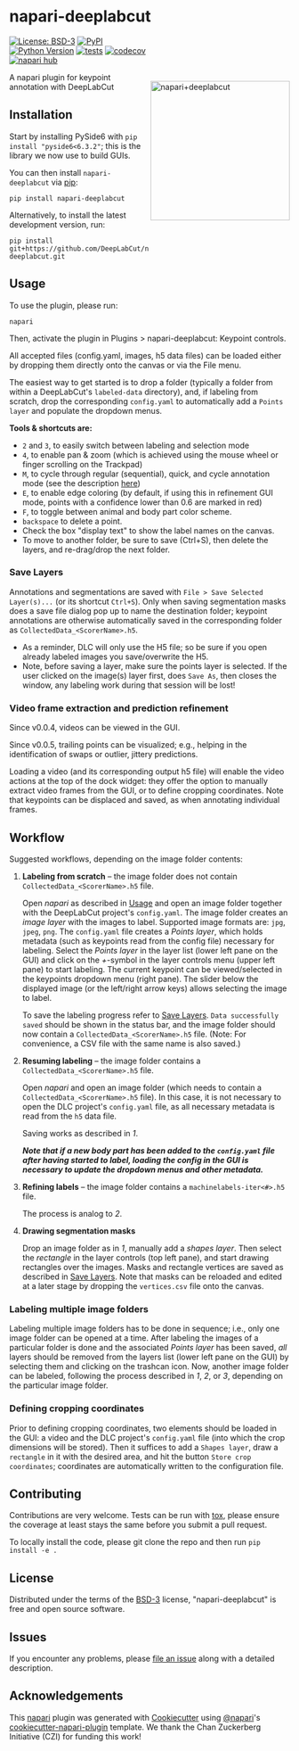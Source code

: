 # napari-deeplabcut


<img src="https://images.squarespace-cdn.com/content/v1/57f6d51c9f74566f55ecf271/1d409ffe-c9f4-47e1-bde2-3010c1c40455/naparidlc.png?format=750w" width="250" title="napari-deeplabcut" alt="napari+deeplabcut" align="right" vspace = "80">

[![License: BSD-3](https://img.shields.io/badge/License-BSD3-blue.svg)](https://www.gnu.org/licenses/bsd3)
[![PyPI](https://img.shields.io/pypi/v/napari-deeplabcut.svg?color=green)](https://pypi.org/project/napari-deeplabcut)
[![Python Version](https://img.shields.io/pypi/pyversions/napari-deeplabcut.svg?color=green)](https://python.org)
[![tests](https://github.com/DeepLabCut/napari-deeplabcut/workflows/tests/badge.svg)](https://github.com/DeepLabCut/napari-deeplabcut/actions)
[![codecov](https://codecov.io/gh/DeepLabCut/napari-deeplabcut/branch/main/graph/badge.svg)](https://codecov.io/gh/DeepLabCut/napari-deeplabcut)
[![napari hub](https://img.shields.io/endpoint?url=https://api.napari-hub.org/shields/napari-deeplabcut)](https://napari-hub.org/plugins/napari-deeplabcut)

A napari plugin for keypoint annotation with DeepLabCut


## Installation

Start by installing PySide6 with `pip install "pyside6<6.3.2"`; this is the library we now use to build GUIs.

You can then install `napari-deeplabcut` via [pip]:

    pip install napari-deeplabcut



Alternatively, to install the latest development version, run:

    pip install git+https://github.com/DeepLabCut/napari-deeplabcut.git


## Usage

To use the plugin, please run:

    napari

Then, activate the plugin in Plugins > napari-deeplabcut: Keypoint controls.

All accepted files (config.yaml, images, h5 data files) can be loaded
either by dropping them directly onto the canvas or via the File menu.

The easiest way to get started is to drop a folder (typically a folder from within a DeepLabCut's `labeled-data` directory), and, if labeling from scratch, drop the corresponding `config.yaml` to automatically add a `Points layer` and populate the dropdown menus.

**Tools & shortcuts are:**

- `2` and `3`, to easily switch between labeling and selection mode
- `4`, to enable pan & zoom (which is achieved using the mouse wheel or finger scrolling on the Trackpad)
- `M`, to cycle through regular (sequential), quick, and cycle annotation mode (see the description [here](https://github.com/DeepLabCut/DeepLabCut-label/blob/ee71b0e15018228c98db3b88769e8a8f4e2c0454/dlclabel/layers.py#L9-L19))
- `E`, to enable edge coloring (by default, if using this in refinement GUI mode, points with a confidence lower than 0.6 are marked
in red)
- `F`, to toggle between animal and body part color scheme.
- `backspace` to delete a point.
- Check the box "display text" to show the label names on the canvas.
- To move to another folder, be sure to save (Ctrl+S), then delete the layers, and re-drag/drop the next folder.


### Save Layers

Annotations and segmentations are saved with `File > Save Selected Layer(s)...` (or its shortcut `Ctrl+S`).
Only when saving segmentation masks does a save file dialog pop up to name the destination folder;
keypoint annotations are otherwise automatically saved in the corresponding folder as `CollectedData_<ScorerName>.h5`.
- As a reminder, DLC will only use the H5 file; so be sure if you open already labeled images you save/overwrite the H5.
- Note, before saving a layer, make sure the points layer is selected. If the user clicked on the image(s) layer first, does `Save As`, then closes the window, any labeling work during that session will be lost!


### Video frame extraction and prediction refinement

Since v0.0.4, videos can be viewed in the GUI.

Since v0.0.5, trailing points can be visualized; e.g., helping in the identification
of swaps or outlier, jittery predictions.

Loading a video (and its corresponding output h5 file) will enable the video actions
at the top of the dock widget: they offer the option to manually extract video
frames from the GUI, or to define cropping coordinates.
Note that keypoints can be displaced and saved, as when annotating individual frames.


## Workflow

Suggested workflows, depending on the image folder contents:

1. **Labeling from scratch** – the image folder does not contain `CollectedData_<ScorerName>.h5` file.

    Open *napari* as described in [Usage](#usage) and open an image folder together with the DeepLabCut project's `config.yaml`.
    The image folder creates an *image layer* with the images to label.
    Supported image formats are: `jpg`, `jpeg`, `png`.
    The `config.yaml` file creates a *Points layer*, which holds metadata (such as keypoints read from the config file) necessary for labeling.
    Select the *Points layer* in the layer list (lower left pane on the GUI) and click on the *+*-symbol in the layer controls menu (upper left pane) to start labeling.
    The current keypoint can be viewed/selected in the keypoints dropdown menu (right pane).
    The slider below the displayed image (or the left/right arrow keys) allows selecting the image to label.

    To save the labeling progress refer to [Save Layers](#save-layers).
    `Data successfully saved` should be shown in the status bar, and the image folder should now contain a `CollectedData_<ScorerName>.h5` file.
    (Note: For convenience, a CSV file with the same name is also saved.)

2. **Resuming labeling** – the image folder contains a `CollectedData_<ScorerName>.h5` file.

    Open *napari* and open an image folder (which needs to contain a `CollectedData_<ScorerName>.h5` file).
    In this case, it is not necessary to open the DLC project's `config.yaml` file, as all necessary metadata is read from the `h5` data file.

    Saving works as described in *1*.

    ***Note that if a new body part has been added to the `config.yaml` file after having started to label, loading the config in the GUI is necessary to update the dropdown menus and other metadata.***

3. **Refining labels** – the image folder contains a `machinelabels-iter<#>.h5` file.

    The process is analog to *2*.

4. **Drawing segmentation masks**

    Drop an image folder as in *1*, manually add a *shapes layer*. Then select the *rectangle* in the layer controls (top left pane),
    and start drawing rectangles over the images. Masks and rectangle vertices are saved as described in [Save Layers](#save-layers).
    Note that masks can be reloaded and edited at a later stage by dropping the `vertices.csv` file onto the canvas.


### Labeling multiple image folders

Labeling multiple image folders has to be done in sequence; i.e., only one image folder can be opened at a time.
After labeling the images of a particular folder is done and the associated *Points layer* has been saved, *all* layers should be removed from the layers list (lower left pane on the GUI) by selecting them and clicking on the trashcan icon.
Now, another image folder can be labeled, following the process described in *1*, *2*, or *3*, depending on the particular image folder.


### Defining cropping coordinates

Prior to defining cropping coordinates, two elements should be loaded in the GUI:
a video and the DLC project's `config.yaml` file (into which the crop dimensions will be stored).
Then it suffices to add a `Shapes layer`, draw a `rectangle` in it with the desired area,
and hit the button `Store crop coordinates`; coordinates are automatically written to the configuration file.


## Contributing

Contributions are very welcome. Tests can be run with [tox], please ensure
the coverage at least stays the same before you submit a pull request.

To locally install the code, please git clone the repo and then run `pip install -e .`

## License

Distributed under the terms of the [BSD-3] license,
"napari-deeplabcut" is free and open source software.

## Issues

If you encounter any problems, please [file an issue] along with a detailed description.

[file an issue]: https://github.com/DeepLabCut/napari-deeplabcut/issues


## Acknowledgements


This [napari] plugin was generated with [Cookiecutter] using [@napari]'s [cookiecutter-napari-plugin] template. We thank the Chan Zuckerberg Initiative (CZI) for funding this work!

<!--
Don't miss the full getting started guide to set up your new package:
https://github.com/napari/cookiecutter-napari-plugin#getting-started

and review the napari docs for plugin developers:
https://napari.org/plugins/stable/index.html
-->


[napari]: https://github.com/napari/napari
[Cookiecutter]: https://github.com/audreyr/cookiecutter
[@napari]: https://github.com/napari
[cookiecutter-napari-plugin]: https://github.com/napari/cookiecutter-napari-plugin
[BSD-3]: http://opensource.org/licenses/BSD-3-Clause
[tox]: https://tox.readthedocs.io/en/latest/
[pip]: https://pypi.org/project/pip/
[PyPI]: https://pypi.org/
